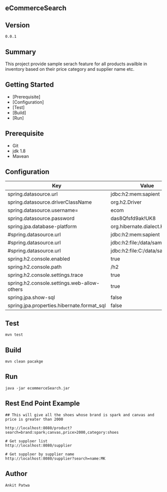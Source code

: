 ## eCommerceSearch ##

## Version ##
`0.0.1`

## Summary ##
This project provide sample serach feature for all products availble in inventory based on their price category and supplier name etc.

## Getting Started
* [Prerequisite] 
* [Configuration] 
* [Test]
* [Build] 
* [Run] 

## Prerequisite
* Git
* jdk 1.8
* Mavean 


## Configuration


|   Key                                        |                      Value                              |
|----------------------------------------------|---------------------------------------------------------|
| spring.datasource.url                        |                     jdbc:h2:mem:sapient                 |
| spring.datasource.driverClassName            |                    org.h2.Driver                        |
| spring.datasource.username=                  |                     ecom                                |           
| spring.datasource.password                   |                    das8Qfsfd9ak!UK8                     |
| spring.jpa.database-platform                 |                    org.hibernate.dialect.H2Dialect      |
| #spring.datasource.url                       |                    jdbc:h2:mem:sapient                  |
| #spring.datasource.url                       |                    jdbc:h2:file:/data/sample            |
| #spring.datasource.url                       |                    jdbc:h2:file:C:/data/sample          |
| spring.h2.console.enabled                    |                    true                                 |
| spring.h2.console.path                       |                    /h2                                  |
| spring.h2.console.settings.trace             |                    true                                 |
| spring.h2.console.settings.web-allow-others  |              true                                       |
| spring.jpa.show-sql                          |             false                                       |
| spring.jpa.properties.hibernate.format_sql   |            false                                        |


## Test

```
mvn test
```

## Build

```
mvn clean pacakge
```

## Run

```
java -jar ecommerceSearch.jar
```

## Rest End Point Example

```
## This will give all the shoes whose brand is spark and canvas and price is greater than 2000 

http://localhost:8080/product?search=brand:spark;canvas,price>2000,category:shoes

# Get supploer list
http://localhost:8080/supplier

# Get supploer by supplier name
http://localhost:8080/supplier?search=name:MK

```


## Author

`Ankit Patwa`
